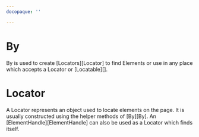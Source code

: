 ```yaml
---
docopaque: ''

---
```


# By

By is used to create [Locators][Locator] to find Elements or use in any place which accepts a Locator or [Locatable][].

# Locator

A Locator represents an object used to locate elements on the page. It is usually constructed using the helper methods of [By][By].
An [ElementHandle][ElementHandle] can also be used as a Locator which finds itself.
